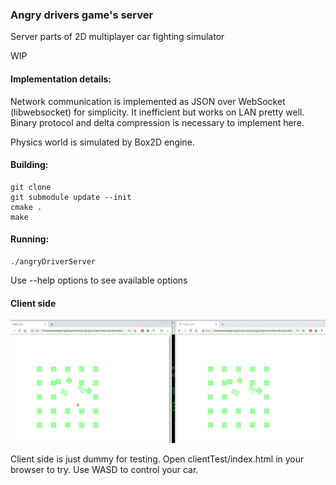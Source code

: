 ### Angry drivers game's server
Server parts of 2D multiplayer car fighting  simulator 

WIP

#### Implementation details:
   Network communication is implemented as JSON over WebSocket (libwebsocket) for simplicity. 
   It inefficient but works on LAN pretty well. 
   Binary protocol and delta compression is necessary to implement here.
   
   Physics world is simulated by Box2D engine.

#### Building:
    git clone 
    git submodule update --init
    cmake .
    make
    
#### Running:
    ./angryDriverServer
    
Use --help options to see available options
    
    
#### Client side
![Demo](clientTest/demo.gif)

Client side is just dummy for testing. Open clientTest/index.html in your browser to try. 
Use WASD to control your car.

